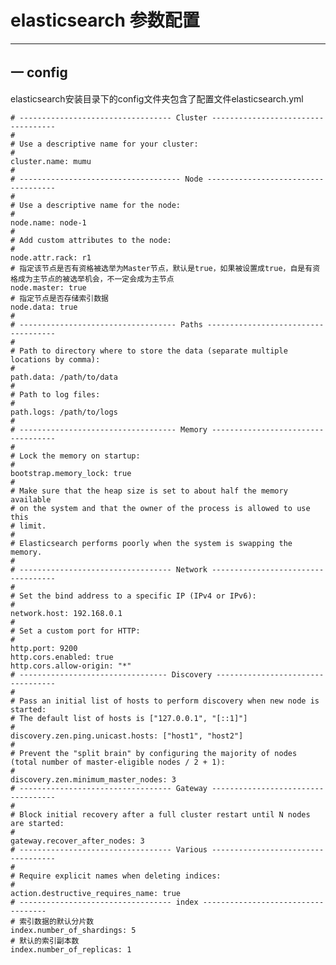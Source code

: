 # elasticsearch 参数配置
---
## 一 config
elasticsearch安装目录下的config文件夹包含了配置文件elasticsearch.yml

    # ---------------------------------- Cluster -----------------------------------
    #
    # Use a descriptive name for your cluster:
    #
    cluster.name: mumu
    #
    # ------------------------------------ Node ------------------------------------
    #
    # Use a descriptive name for the node:
    #
    node.name: node-1
    #
    # Add custom attributes to the node:
    #
    node.attr.rack: r1
    # 指定该节点是否有资格被选举为Master节点，默认是true，如果被设置成true，自是有资格成为主节点的被选举机会，不一定会成为主节点
    node.master: true
    # 指定节点是否存储索引数据
    node.data: true    
    #
    # ----------------------------------- Paths ------------------------------------
    #
    # Path to directory where to store the data (separate multiple locations by comma):
    #
    path.data: /path/to/data
    #
    # Path to log files:
    #
    path.logs: /path/to/logs
    #
    # ----------------------------------- Memory -----------------------------------
    #
    # Lock the memory on startup:
    #
    bootstrap.memory_lock: true
    #
    # Make sure that the heap size is set to about half the memory available
    # on the system and that the owner of the process is allowed to use this
    # limit.
    #
    # Elasticsearch performs poorly when the system is swapping the memory.
    #
    # ---------------------------------- Network -----------------------------------
    #
    # Set the bind address to a specific IP (IPv4 or IPv6):
    #
    network.host: 192.168.0.1
    #
    # Set a custom port for HTTP:
    #
    http.port: 9200
    http.cors.enabled: true
    http.cors.allow-origin: "*"
    # --------------------------------- Discovery ----------------------------------
    #
    # Pass an initial list of hosts to perform discovery when new node is started:
    # The default list of hosts is ["127.0.0.1", "[::1]"]
    #
    discovery.zen.ping.unicast.hosts: ["host1", "host2"]
    #
    # Prevent the "split brain" by configuring the majority of nodes (total number of master-eligible nodes / 2 + 1):
    #
    discovery.zen.minimum_master_nodes: 3
    # ---------------------------------- Gateway -----------------------------------
    #
    # Block initial recovery after a full cluster restart until N nodes are started:
    #
    gateway.recover_after_nodes: 3
    # ---------------------------------- Various -----------------------------------
    #
    # Require explicit names when deleting indices:
    #
    action.destructive_requires_name: true
    # ---------------------------------- index -----------------------------------
    # 索引数据的默认分片数
    index.number_of_shardings: 5
    # 默认的索引副本数
    index.number_of_replicas: 1

